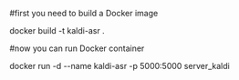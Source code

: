 #first you need to build a Docker image

docker build -t kaldi-asr .

#now you can run Docker container

docker run -d --name kaldi-asr -p 5000:5000 server_kaldi
